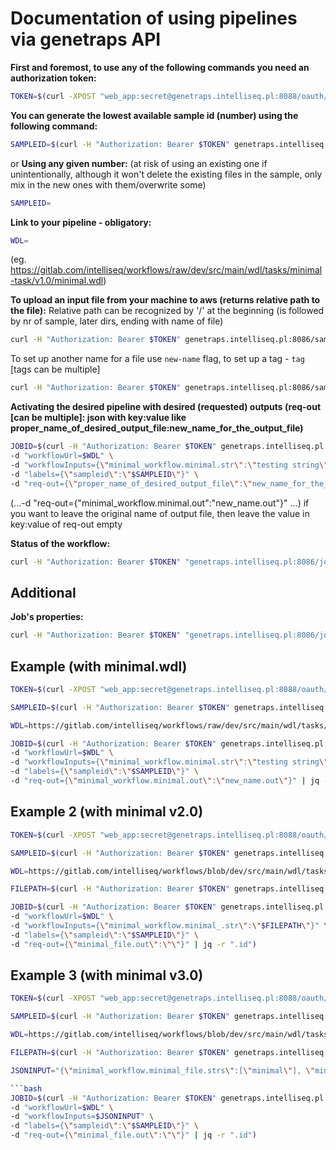 ﻿
# Documentation of using pipelines via genetraps API

**First and foremost, to use any of the following commands you need an authorization token:**
```bash
TOKEN=$(curl -XPOST "web_app:secret@genetraps.intelliseq.pl:8088/oauth/token" -d grant_type=password -d client_id=web_app -d username=$STAGING_USERNAME -d password=$STAGING_PASSWORD | jq -r ".access_token")
```

**You can generate the lowest available sample id (number) using the following command:**
```bash
SAMPLEID=$(curl -H "Authorization: Bearer $TOKEN" genetraps.intelliseq.pl:8086/sample/create | jq -r ".response")
```
or
**Using any given number:**
(at risk of using an existing one if unintentionally, although it won't delete the existing files in the sample, only mix in the new ones with them/overwrite some)
```bash
SAMPLEID=
```

**Link to your pipeline - obligatory:**
```bash
WDL=
```
(eg. https://gitlab.com/intelliseq/workflows/raw/dev/src/main/wdl/tasks/minimal-task/v1.0/minimal.wdl)

**To upload an input file from your machine to aws (returns relative path to the file):**
Relative path can be recognized by '/' at the beginning (is followed by nr of sample, later dirs, ending with name of file)
```bash
curl -H "Authorization: Bearer $TOKEN" genetraps.intelliseq.pl:8086/sample/$SAMPLEID/file/upload -F file=@relative_path_to_your_file
```
To set up another name for a file use `new-name` flag, to set up a tag - `tag` [tags can be multiple]
```bash
curl -H "Authorization: Bearer $TOKEN" genetraps.intelliseq.pl:8086/sample/$SAMPLEID/file/upload -F file=@relative_path_to_your_file -F new-name=dir/new_filename -F tag=newtag -F tag=othertag 
```

**Activating the desired pipeline with desired (requested) outputs (req-out [can be multiple]: json with key:value like proper_name_of_desired_output_file:new_name_for_the_output_file)**
```bash
JOBID=$(curl -H "Authorization: Bearer $TOKEN" genetraps.intelliseq.pl:8086/wdl -H "accept: application/json" \
-d "workflowUrl=$WDL" \
-d "workflowInputs={\"minimal_workflow.minimal.str\":\"testing string\"}" \
-d "labels={\"sampleid\":\"$SAMPLEID\"}" \
-d "req-out={\"proper_name_of_desired_output_file\":\"new_name_for_the_output_file\"}" | jq -r ".id")
```
(...-d "req-out={\"minimal_workflow.minimal.out\":\"new_name.out\"}" \...)
if you want to leave the original name of output file, then leave the value in key:value of req-out empty

**Status of the workflow:**
```bash
curl -H "Authorization: Bearer $TOKEN" "genetraps.intelliseq.pl:8086/job/status?jobId=$JOBID" | jq -r ".status"
```


## Additional

**Job's properties:**
```bash
curl -H "Authorization: Bearer $TOKEN" "genetraps.intelliseq.pl:8086/job/status?jobId=$JOBID"
```


## Example (with minimal.wdl)

```bash
TOKEN=$(curl -XPOST "web_app:secret@genetraps.intelliseq.pl:8088/oauth/token" -d grant_type=password -d client_id=web_app -d username=$STAGING_USERNAME -d password=$STAGING_PASSWORD | jq -r ".access_token")
```

```bash
SAMPLEID=$(curl -H "Authorization: Bearer $TOKEN" genetraps.intelliseq.pl:8086/sample/create | jq -r ".response")
```

```bash
WDL=https://gitlab.com/intelliseq/workflows/raw/dev/src/main/wdl/tasks/minimal-task/v1.0/minimal.wdl
```

```bash
JOBID=$(curl -H "Authorization: Bearer $TOKEN" genetraps.intelliseq.pl:8086/wdl -H "accept: application/json" \
-d "workflowUrl=$WDL" \
-d "workflowInputs={\"minimal_workflow.minimal.str\":\"testing string\"}" \
-d "labels={\"sampleid\":\"$SAMPLEID\"}" \
-d "req-out={\"minimal_workflow.minimal.out\":\"new_name.out\"}" | jq -r ".id")
```

## Example 2 (with minimal v2.0)

```bash
TOKEN=$(curl -XPOST "web_app:secret@genetraps.intelliseq.pl:8088/oauth/token" -d grant_type=password -d client_id=web_app -d username=$STAGING_USERNAME -d password=$STAGING_PASSWORD | jq -r ".access_token")
```

```bash
SAMPLEID=$(curl -H "Authorization: Bearer $TOKEN" genetraps.intelliseq.pl:8086/sample/create | jq -r ".response")
```

```bash
WDL=https://gitlab.com/intelliseq/workflows/blob/dev/src/main/wdl/tasks/minimal-task/v2.0/minimal.wdl
```

```bash
FILEPATH=$(curl -H "Authorization: Bearer $TOKEN" genetraps.intelliseq.pl:8086/sample/$SAMPLEID/file/upload -F file=@minimal.txt | jq -r ".id")
```

```bash
JOBID=$(curl -H "Authorization: Bearer $TOKEN" genetraps.intelliseq.pl:8086/wdl -H "accept: application/json" \
-d "workflowUrl=$WDL" \
-d "workflowInputs={\"minimal_workflow.minimal_.str\":\"$FILEPATH\"}" \
-d "labels={\"sampleid\":\"$SAMPLEID\"}" \
-d "req-out={\"minimal_file.out\":\"\"}" | jq -r ".id")
```

## Example 3 (with minimal v3.0)

```bash
TOKEN=$(curl -XPOST "web_app:secret@genetraps.intelliseq.pl:8088/oauth/token" -d grant_type=password -d client_id=web_app -d username=$STAGING_USERNAME -d password=$STAGING_PASSWORD | jq -r ".access_token")
```

```bash
SAMPLEID=$(curl -H "Authorization: Bearer $TOKEN" genetraps.intelliseq.pl:8086/sample/create | jq -r ".response")
```

```bash
WDL=https://gitlab.com/intelliseq/workflows/blob/dev/src/main/wdl/tasks/minimal-task/v2.0/minimal.wdl
```

```bash
FILEPATH=$(curl -H "Authorization: Bearer $TOKEN" genetraps.intelliseq.pl:8086/sample/$SAMPLEID/file/upload -F file=@minimal.txt | jq -r ".id")
```

```bash
JSONINPUT="{\"minimal_workflow.minimal_file.strs\":[\"minimal\"], \"minimal_workflow.minimal_file.files\":[\"$FILEPATH\"]}"

```bash
JOBID=$(curl -H "Authorization: Bearer $TOKEN" genetraps.intelliseq.pl:8086/wdl -H "accept: application/json" \
-d "workflowUrl=$WDL" \
-d "workflowInputs=$JSONINPUT" \
-d "labels={\"sampleid\":\"$SAMPLEID\"}" \
-d "req-out={\"minimal_file.out\":\"\"}" | jq -r ".id")
```
